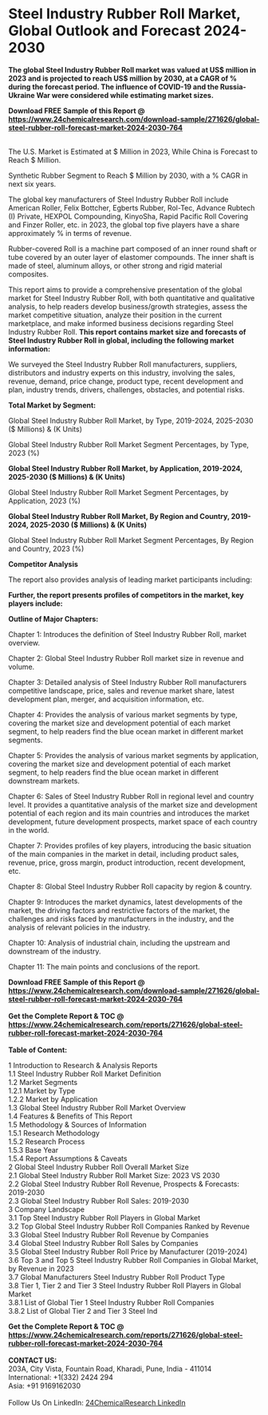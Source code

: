 <h1>Steel Industry Rubber Roll Market, Global Outlook and Forecast 2024-2030</h1><p><strong>The global Steel Industry Rubber Roll market was valued at US$ million in 2023 and is projected to reach US$ million by 2030, at a CAGR of % during the forecast period. The influence of COVID-19 and the Russia-Ukraine War were considered while estimating market sizes.</strong></p><p>
</p><p></p><div><b>Download FREE Sample of this Report @ 
            <a href="https://www.24chemicalresearch.com/download-sample/271626/global-steel-rubber-roll-forecast-market-2024-2030-764">
            https://www.24chemicalresearch.com/download-sample/271626/global-steel-rubber-roll-forecast-market-2024-2030-764</a></b></div><br><p>
The U.S. Market is Estimated at $ Million in 2023, While China is Forecast to Reach $ Million.</p><p>
Synthetic Rubber Segment to Reach $ Million by 2030, with a % CAGR in next six years.</p><p>
The global key manufacturers of Steel Industry Rubber Roll include American Roller, Felix Bottcher, Egberts Rubber, Rol-Tec, Advance Rubtech (I) Private, HEXPOL Compounding, KinyoSha, Rapid Pacific Roll Covering and Finzer Roller, etc. in 2023, the global top five players have a share approximately % in terms of revenue.</p><p>
Rubber-covered Roll is a machine part composed of an inner round shaft or tube covered by an outer layer of elastomer compounds. The inner shaft is made of steel, aluminum alloys, or other strong and rigid material composites.</p><p>
This report aims to provide a comprehensive presentation of the global market for Steel Industry Rubber Roll, with both quantitative and qualitative analysis, to help readers develop business/growth strategies, assess the market competitive situation, analyze their position in the current marketplace, and make informed business decisions regarding Steel Industry Rubber Roll. <strong>This report contains market size and forecasts of Steel Industry Rubber Roll in global, including the following market information:</strong></p><p>
</p><p>
</p><p>We surveyed the Steel Industry Rubber Roll manufacturers, suppliers, distributors and industry experts on this industry, involving the sales, revenue, demand, price change, product type, recent development and plan, industry trends, drivers, challenges, obstacles, and potential risks.</p><p>
<strong>Total Market by Segment:</strong></p><p>
Global Steel Industry Rubber Roll Market, by Type, 2019-2024, 2025-2030 ($ Millions) &amp; (K Units)</p><p>
Global Steel Industry Rubber Roll Market Segment Percentages, by Type, 2023 (%)</p><p>
</p><p>
</p><p><strong>Global Steel Industry Rubber Roll Market, by Application, 2019-2024, 2025-2030 ($ Millions) &amp; (K Units)</strong></p><p>
Global Steel Industry Rubber Roll Market Segment Percentages, by Application, 2023 (%)</p><p>
</p><p>
</p><p><strong>Global Steel Industry Rubber Roll Market, By Region and Country, 2019-2024, 2025-2030 ($ Millions) &amp; (K Units)</strong></p><p>
Global Steel Industry Rubber Roll Market Segment Percentages, By Region and Country, 2023 (%)</p><p>
</p><p>
</p><p><strong>Competitor Analysis</strong></p><p>
The report also provides analysis of leading market participants including:</p><p>
</p><p>
</p><p><strong>Further, the report presents profiles of competitors in the market, key players include:</strong></p><p>
</p><p>
</p><p><strong>Outline of Major Chapters:</strong></p><p>
Chapter 1: Introduces the definition of Steel Industry Rubber Roll, market overview.</p><p>
Chapter 2: Global Steel Industry Rubber Roll market size in revenue and volume.</p><p>
Chapter 3: Detailed analysis of Steel Industry Rubber Roll manufacturers competitive landscape, price, sales and revenue market share, latest development plan, merger, and acquisition information, etc.</p><p>
Chapter 4: Provides the analysis of various market segments by type, covering the market size and development potential of each market segment, to help readers find the blue ocean market in different market segments.</p><p>
Chapter 5: Provides the analysis of various market segments by application, covering the market size and development potential of each market segment, to help readers find the blue ocean market in different downstream markets.</p><p>
Chapter 6: Sales of Steel Industry Rubber Roll in regional level and country level. It provides a quantitative analysis of the market size and development potential of each region and its main countries and introduces the market development, future development prospects, market space of each country in the world.</p><p>
Chapter 7: Provides profiles of key players, introducing the basic situation of the main companies in the market in detail, including product sales, revenue, price, gross margin, product introduction, recent development, etc.</p><p>
Chapter 8: Global Steel Industry Rubber Roll capacity by region &amp; country.</p><p>
Chapter 9: Introduces the market dynamics, latest developments of the market, the driving factors and restrictive factors of the market, the challenges and risks faced by manufacturers in the industry, and the analysis of relevant policies in the industry.</p><p>
Chapter 10: Analysis of industrial chain, including the upstream and downstream of the industry.</p><p>
Chapter 11: The main points and conclusions of the report.</p><div><b>Download FREE Sample of this Report @ 
            <a href="https://www.24chemicalresearch.com/download-sample/271626/global-steel-rubber-roll-forecast-market-2024-2030-764">
            https://www.24chemicalresearch.com/download-sample/271626/global-steel-rubber-roll-forecast-market-2024-2030-764</a></b></div><br><div><b>Get the Complete Report & TOC @ 
            <a href="https://www.24chemicalresearch.com/reports/271626/global-steel-rubber-roll-forecast-market-2024-2030-764">
            https://www.24chemicalresearch.com/reports/271626/global-steel-rubber-roll-forecast-market-2024-2030-764</a></b></div><br>
            <b>Table of Content:</b><p>1 Introduction to Research & Analysis Reports<br />
    1.1 Steel Industry Rubber Roll Market Definition<br />
    1.2 Market Segments<br />
        1.2.1 Market by Type<br />
        1.2.2 Market by Application<br />
    1.3 Global Steel Industry Rubber Roll Market Overview<br />
    1.4 Features & Benefits of This Report<br />
    1.5 Methodology & Sources of Information<br />
        1.5.1 Research Methodology<br />
        1.5.2 Research Process<br />
        1.5.3 Base Year<br />
        1.5.4 Report Assumptions & Caveats<br />
2 Global Steel Industry Rubber Roll Overall Market Size<br />
    2.1 Global Steel Industry Rubber Roll Market Size: 2023 VS 2030<br />
    2.2 Global Steel Industry Rubber Roll Revenue, Prospects & Forecasts: 2019-2030<br />
    2.3 Global Steel Industry Rubber Roll Sales: 2019-2030<br />
3 Company Landscape<br />
    3.1 Top Steel Industry Rubber Roll Players in Global Market<br />
    3.2 Top Global Steel Industry Rubber Roll Companies Ranked by Revenue<br />
    3.3 Global Steel Industry Rubber Roll Revenue by Companies<br />
    3.4 Global Steel Industry Rubber Roll Sales by Companies<br />
    3.5 Global Steel Industry Rubber Roll Price by Manufacturer (2019-2024)<br />
    3.6 Top 3 and Top 5 Steel Industry Rubber Roll Companies in Global Market, by Revenue in 2023<br />
    3.7 Global Manufacturers Steel Industry Rubber Roll Product Type<br />
    3.8 Tier 1, Tier 2 and Tier 3 Steel Industry Rubber Roll Players in Global Market<br />
        3.8.1 List of Global Tier 1 Steel Industry Rubber Roll Companies<br />
        3.8.2 List of Global Tier 2 and Tier 3 Steel Ind</p><div><b>Get the Complete Report & TOC @ 
            <a href="https://www.24chemicalresearch.com/reports/271626/global-steel-rubber-roll-forecast-market-2024-2030-764">
            https://www.24chemicalresearch.com/reports/271626/global-steel-rubber-roll-forecast-market-2024-2030-764</a></b></div><br><b>CONTACT US:</b><br>
            203A, City Vista, Fountain Road, Kharadi, Pune, India - 411014<br>
            International: +1(332) 2424 294<br>
            Asia: +91 9169162030 <br><br>
            Follow Us On LinkedIn: <a href="https://www.linkedin.com/company/24chemicalresearch/">24ChemicalResearch LinkedIn</a>